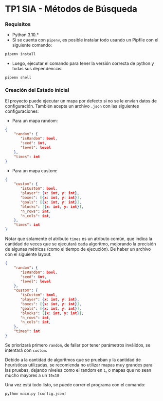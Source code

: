 # TP1 SIA - Métodos de Búsqueda

### Requisitos
 * Python 3.10.*
 * Si se cuenta con `pipenv`, es posible instalar todo usando un Pipfile con el siguiente comando:
 ```py
 pipenv install
 ```
 * Luego, ejecutar el comando para tener la versión correcta de python y todas sus dependencias:
 ```py
 pipenv shell
 ```

### Creación del Estado inicial
 El proyecto puede ejecutar un mapa por defecto si no se le envían datos de configuración.
 También acepta un archivo `.json` con las siguientes configuraciones:
 * Para un mapa random:
 ```json
 {
     "random": {
        "isRandom": bool,
        "seed": int,
        "level": level
     },
     "times": int
 }
 ```
 * Para un mapa custom:
 ```json
 {
     "custom": {
        "isCustom": bool,
        "player": {x: int, y: int},
        "boxes": [{x: int, y: int}],
        "goals": [{x: int, y: int}],
        "blocks": [{x: int, y: int}],
        "n_rows": int,
        "n_cols": int,
     },
     "times": int
 }
 ```
 Notar que solamente el atributo `times` es un atributo común, que
 indica la cantidad de veces que se ejecutará cada algoritmo,
 mejorando la precisión de algunas métricas (como el tiempo
 de ejecución).
 De haber un archivo con el siguiente layout:
 ```json
 {
     "random": {
        "isRandom": bool,
        "seed": int,
        "level": level
     },
     "custom": {
        "isCustom": bool,
        "player": {x: int, y: int},
        "boxes": [{x: int, y: int}],
        "goals": [{x: int, y: int}],
        "blocks": [{x: int, y: int}],
        "n_rows": int,
        "n_cols": int,
     },
     "times": int
 }
 ```
 Se priorizará primero `random`, de fallar por tener parámetros inválidos,
 se intentará con `custom`.

 Debido a la cantidad de algoritmos que se prueban y la cantidad de
 heurísticas utilizadas, se recomienda no utilizar mapas muy grandes
 para las pruebas, dejando niveles como el random en `1`, o mapas que
 no sean mucho mayores a un `10x10`

 Una vez está todo listo, se puede correr el programa con el comando:
 ```shell
 python main.py [config.json]
 ```
